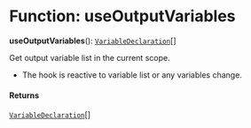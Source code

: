# Function: useOutputVariables

**useOutputVariables**(): [`VariableDeclaration`](/auto-docs/fixed-layout-editor/classes/VariableDeclaration.md)\[]

Get output variable list in the current scope.

* The hook is reactive to variable list or any variables change.

#### Returns

[`VariableDeclaration`](/auto-docs/fixed-layout-editor/classes/VariableDeclaration.md)\[]
